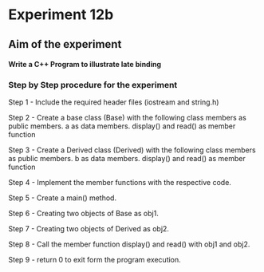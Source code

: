 # Experiment 12b
## Aim of the experiment
#### Write a C++ Program to illustrate late binding
### Step by Step procedure for the experiment
Step 1 - Include the required header files (iostream and string.h)

Step 2 - Create a base class (Base) with the following class members as public members.
a as data members.
display() and read() as member function

Step 3 - Create a Derived class (Derived) with the following class members as public members.
b as data members.
display() and read() as member function

Step 4 - Implement the member functions with the respective code.

Step 5 - Create a main() method. 

Step 6 - Creating two objects of Base as obj1.

Step 7 - Creating two objects of Derived as obj2.

Step 8 - Call the member function display() and read() with obj1 and obj2.

Step 9 - return 0 to exit form the program execution.
